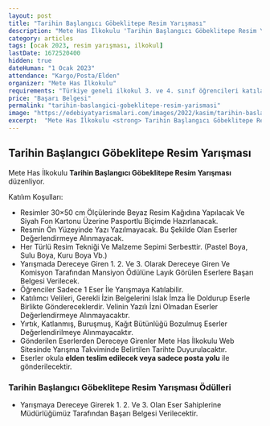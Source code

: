 ```yaml
---
layout: post
title: "Tarihin Başlangıcı Göbeklitepe Resim Yarışması"
description: "Mete Has İlkokulu 'Tarihin Başlangıcı Göbeklitepe Resim Yarışması' düzenliyor."
category: articles
tags: [ocak 2023, resim yarışması, ilkokul]
lastDate: 1672520400
hidden: true
dateHuman: "1 Ocak 2023"
attendance: "Kargo/Posta/Elden"
organizer: "Mete Has İlkokulu"
requirements: "Türkiye geneli ilkokul 3. ve 4. sınıf öğrencileri katılabilir."
price: "Başarı Belgesi"
permalink: "tarihin-baslangici-gobeklitepe-resim-yarismasi"
image: "https://edebiyatyarismalari.com/images/2022/kasim/tarihin-baslangici-gobeklitepe-resim-yarismasi.jpg"
excerpt:  "Mete Has İlkokulu <strong> Tarihin Başlangıcı Göbeklitepe Resim Yarışması </strong> düzenliyor."
---
```


## Tarihin Başlangıcı Göbeklitepe Resim Yarışması
Mete Has İlkokulu **Tarihin Başlangıcı Göbeklitepe Resim Yarışması** düzenliyor.  

Katılım Koşulları:
- Resimler 30×50 cm Ölçülerinde Beyaz Resim Kağıdına Yapılacak Ve Siyah Fon Kartonu Üzerine Pasportlu Biçimde Hazırlanacak.
- Resmin Ön Yüzeyinde Yazı Yazılmayacak. Bu Şekilde Olan Eserler Değerlendirmeye Alınmayacak.
- Her Türlü Resim Tekniği Ve Malzeme Sepimi Serbesttir. (Pastel Boya, Sulu Boya, Kuru Boya Vb.)
- Yarışmada Dereceye Giren 1. 2. Ve 3. Olarak Dereceye Giren Ve Komisyon Tarafından Mansiyon Ödülüne Layık Görülen Eserlere Başarı Belgesi Verilecek.
- Öğrenciler Sadece 1 Eser İle Yarışmaya Katılabilir.
- Katılımcı Velileri, Gerekli İzin Belgelerini Islak İmza İle Doldurup Eserle Birlikte Göndereceklerdir. Velinin Yazılı İzni Olmadan Eserler Değerlendirmeye Alınmayacaktır.
- Yırtık, Katlanmış, Buruşmuş, Kağıt Bütünlüğü Bozulmuş Eserler Değerlendirilmeye Alınmayacaktır.
- Gönderilen Eserlerden Dereceye Girenler Mete Has İlkokulu Web Sitesinde Yarışma Takviminde Belirtilen Tarihte Duyurulacaktır.
- Eserler okula **elden teslim edilecek veya sadece posta yolu** ile gönderilecektir.


### Tarihin Başlangıcı Göbeklitepe Resim Yarışması Ödülleri
- Yarışmaya Dereceye Girerek 1. 2. Ve 3. Olan Eser Sahiplerine Müdürlüğümüz Tarafından Başarı Belgesi Verilecektir.